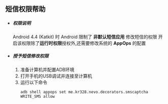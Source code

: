 短信权限帮助
----------

* ##### 权限说明
  Android 4.4 (Katkit) 时 Android 限制了 **非默认短信应用** 修改短信的权限
  开启该权限除了**运行时权限**授权外,还需要修改系统的 **AppOps** 的配置

* ##### 授予短信修改权限
    1. 准备计算机并配置ADB环境
    2. 打开手机的USB调试并连接至计算机
    3. 运行以下命令
       ```shell
       adb shell appops set me.kr328.nevo.decorators.smscaptcha WRITE_SMS allow
       ```

